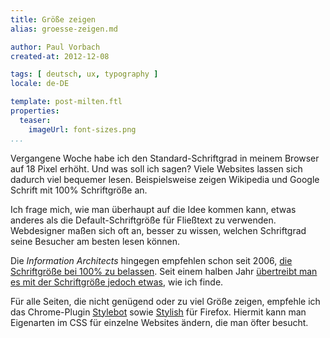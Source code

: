 ```yaml
---
title: Größe zeigen
alias: groesse-zeigen.md

author: Paul Vorbach
created-at: 2012-12-08

tags: [ deutsch, ux, typography ]
locale: de-DE

template: post-milten.ftl
properties:
  teaser:
    imageUrl: font-sizes.png
...
```


Vergangene Woche habe ich den Standard-Schriftgrad in meinem Browser auf 18
Pixel erhöht. Und was soll ich sagen? Viele Websites lassen sich dadurch viel
bequemer lesen. Beispielsweise zeigen Wikipedia und Google Schrift mit 100%
Schriftgröße an.

Ich frage mich, wie man überhaupt auf die Idee kommen kann, etwas anderes als
die Default-Schriftgröße für Fließtext zu verwenden. Webdesigner maßen sich oft
an, besser zu wissen, welchen Schriftgrad seine Besucher am besten lesen können.

Die _Information Architects_ hingegen empfehlen schon seit 2006,
[die Schriftgröße bei 100% zu belassen][100e2r]. Seit einem halben Jahr
[übertreibt man es mit der Schriftgröße jedoch etwas][rtypo], wie ich finde.

Für alle Seiten, die nicht genügend oder zu viel Größe zeigen, empfehle ich das
Chrome-Plugin [Stylebot] sowie [Stylish] für Firefox. Hiermit kann man
Eigenarten im CSS für einzelne Websites ändern, die man öfter besucht.


[100e2r]: http://informationarchitects.net/blog/100e2r/
[rtypo]: http://informationarchitects.net/blog/responsive-typography-the-basics/
[stylebot]: https://github.com/ankit/stylebot
[stylish]: https://addons.mozilla.org/de/firefox/addon/stylish/
